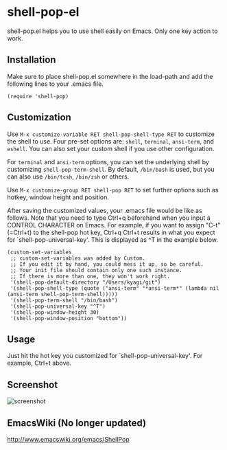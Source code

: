 shell-pop-el
============
shell-pop.el helps you to use shell easily on Emacs. Only one key action to work.

Installation
----------
Make sure to place shell-pop.el somewhere in the load-path and add the following lines to your .emacs file.

    (require 'shell-pop)

Customization
----------

Use `M-x customize-variable RET shell-pop-shell-type RET` to customize the shell to use.  Four pre-set options are: `shell`, `terminal`, `ansi-term`, and `eshell`.  You can also set your custom shell if you use other configuration.

For `terminal` and `ansi-term` options, you can set the underlying shell by customizing `shell-pop-term-shell`.  By default, `/bin/bash` is used, but you can also use `/bin/tcsh`, `/bin/zsh` or others.

Use `M-x customize-group RET shell-pop RET` to set further options such as hotkey, window height and position.

After saving the customized values, your .emacs file would be like as follows. Note that you need to type Ctrl+q beforehand when you input a CONTROL CHARACTER on Emacs. For example, if you want to assign "C-t"(=Ctrl+t) to the shell-pop hot key, Ctrl+q Ctrl+t results in what you expect for `shell-pop-universal-key'. This is displayed as ^T in the example below.

    (custom-set-variables
     ;; custom-set-variables was added by Custom.
     ;; If you edit it by hand, you could mess it up, so be careful.
     ;; Your init file should contain only one such instance.
     ;; If there is more than one, they won't work right.
     '(shell-pop-default-directory "/Users/kyagi/git")
     '(shell-pop-shell-type (quote ("ansi-term" "*ansi-term*" (lambda nil (ansi-term shell-pop-term-shell)))))
     '(shell-pop-term-shell "/bin/bash")
     '(shell-pop-universal-key "^T")
     '(shell-pop-window-height 30)
     '(shell-pop-window-position "bottom"))

Usage
----------
Just hit the hot key you customized for `shell-pop-universal-key'. For example, Ctrl+t above.

Screenshot
----------
![screenshot](https://raw.github.com/kyagi/shell-pop-el/master/screenshot.png)

EmacsWiki (No longer updated)
----------
http://www.emacswiki.org/emacs/ShellPop
